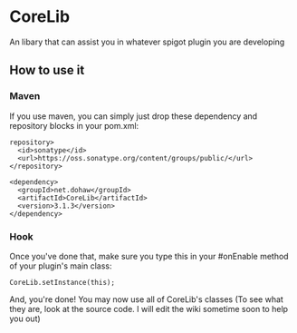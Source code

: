 # CoreLib
An libary that can assist you in whatever spigot plugin you are developing

## How to use it
### Maven
If you use maven, you can simply just drop these dependency and repository blocks in your pom.xml:

```
repository>
  <id>sonatype</id>
  <url>https://oss.sonatype.org/content/groups/public/</url>
</repository>
```
```
<dependency>
  <groupId>net.dohaw</groupId>
  <artifactId>CoreLib</artifactId>
  <version>3.1.3</version>
</dependency>
```
### Hook
Once you've done that, make sure you type this in your #onEnable method of your plugin's main class:
```
CoreLib.setInstance(this);
```

And, you're done! You may now use all of CoreLib's classes (To see what they are, look at the source code. I will edit the wiki sometime soon to help you out)
